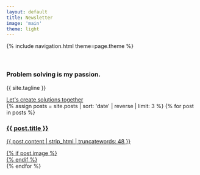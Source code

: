 ```yaml
---
layout: default
title: Newsletter
image: 'main'
theme: light
---
```


{% include navigation.html theme=page.theme %}

<header class="header">
</header>

<section id="about" class="section">
  <article>
    <h1 class="section-header">Problem solving is my passion.</h1>
    <p class="section-body -large">{{ site.tagline }}</p>
    <a class="section-link -large" href="#" data-scroll>Let's create solutions together</a>
  </article>
</section>

<section id="writing" class="section">
  <div class="section-writing">
    {% assign posts = site.posts | sort: 'date' | reverse | limit: 3 %}
    {% for post in posts %}
      <article>
        <a href="{{ site.baseurl }}{{ post.url }}" class="post-link">
          <h3 class="section-header">{{ post.title }}</h3>
          <div class="section-post">
            <p class="section-body post-body">{{ post.content | strip_html | truncatewords: 48 }}</p>
            {% if post.image %}
            <div class="post-image" style="background-image: url('{{ site.baseurl }}/img/{{ post.image }}-thumb.jpg')"></div>
            {% endif %}
          </div>
        </a>
      </article>
    {% endfor %}
  </div>
</section>
